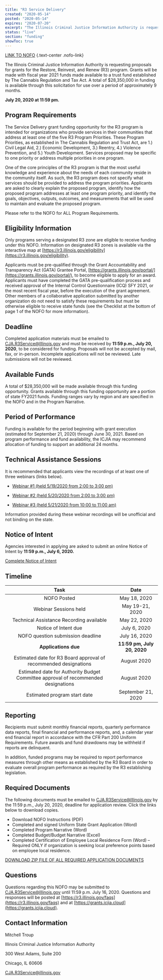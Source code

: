 ```yaml
---
title: "R3 Service Delivery"
created: "2020-05-14"
posted: "2020-05-14"
expires: "2020-07-20"
excerpt: "The Illinois Criminal Justice Information Authority is requesting proposals for grants for the Restore, Reinvest, and Renew (R3) program. Grants will be made with fiscal year 2021 funds made available to a trust fund established by The Cannabis Regulation and Tax Act. A total of $28,350,000 in funding is available through this solicitation for use over a period of approximately 9 months."
status: "live"
section: "funding"
showToc: true
---
```

[LINK TO NOFO](R3ServiceNOFOINSTRUCTIONS.pdf) {.text-center .nofo-link}

The Illinois Criminal Justice Information Authority is requesting proposals for grants for the Restore, Reinvest, and Renew (R3) program. Grants will be made with fiscal year 2021 funds made available to a trust fund established by The Cannabis Regulation and Tax Act. A total of $28,350,000 in funding is available through this solicitation for use over a period of approximately 9 months.  

**July 20, 2020 at 11:59 pm.**

## Program Requirements

The Service Delivery grant funding opportunity for the R3 program is intended for organizations who provide services in their communities that address at least one of the five R3 Program Priorities. These Program Priorities, as established in The Cannabis Regulation and Trust Act, are 1.) Civil Legal Aid, 2.) Economic Development, 3.) Reentry, 4.) Violence Prevention, and 5.) Youth Development. Services proposed may be specific to one priority or address multiple priorities in one program. 

One of the core principles of the R3 program is that the most useful knowledge and experience about the needs of each community reside in the community itself. As such, the R3 program does not specify what services should be provided to address the program priorities. Applicants are asked to clearly explain the proposed program, identify how the proposed program addresses at least one program priority, and identify the goals, objectives, outputs, outcomes, and measurements that will be used to maintain and evaluate the proposed program. 

Please refer to the NOFO for ALL Program Requirements.

## Eligibility Information

Only programs serving a designated R3 zone are eligible to receive funding under this NOFO. Information on designated R3 zones is available via the interactive map at [https://r3.illinois.gov/eligibility](https://r3.illinois.gov/eligibility). 

Applicants must be pre-qualified through the Grant Accountability and Transparency Act (GATA) Grantee Portal, [https://grants.illinois.gov/portal/](https://grants.illinois.gov/portal/), to become eligible to apply for an award. Applicants must have completed the GATA pre-qualification process and received approval of the Internal Control Questionnaire (ICQ) SFY 2021, or the most recent fiscal year, before the execution of the grant agreement. Other members of a collaborative application submitted by another organization do not need to satisfy these requirements but must be otherwise eligible to receive state funds (see the Checklist at the bottom of page 1 of the NOFO for more information).
   
## Deadline

Completed application materials must be emailed to CJA.R3Service@Illinois.gov and must be received by **11:59 p.m., July 20, 2020**, to be considered for funding. Proposals will not be accepted by mail, fax, or in-person. Incomplete applications will not be reviewed. Late submissions will not be reviewed.

## Available Funds

A total of $28,350,000 will be made available through this funding opportunity. Grants available through this funding opportunity are a portion of state FY2021 funds. Funding ranges vary by region and are specified in the NOFO and in the Program Narrative. 

## Period of Performance

Funding is available for the period beginning with grant execution (estimated for September 21, 2020) through June 30, 2021. Based on program performance and fund availability, the ICJIA may recommend allocation of funding to support an additional 24 months.  

## Technical Assistance Sessions 

It is recommended that applicants view the recordings of at least one of three webinars (links below). 

- [Webinar #1 (held 5/19/2020 from 2:00 to 3:00 pm)](https://youtu.be/F98-dkr6p-k)

- [Webinar #2 (held 5/20/2020 from 2:00 to 3:00 pm)](https://youtu.be/1K3CD8zWKOE)

- [Webinar #3 (held 5/21/2020 from 10:00 to 11:00 am)](https://youtu.be/FGYJe3T1xPM)

Information provided during these webinar recordings will be unofficial and not binding on the state. 

## Notice of Intent

Agencies interested in applying are asked to submit an online Notice of Intent by **11:59 p.m., July 6, 2020.**

[Complete Notice of Intent](https://icjia.az1.qualtrics.com/jfe/form/SV_82iTmfysXzy6Nwh)

## Timeline

|                           **Task**                        |      **Date**      |
| :-------------------------------------------------------: | :----------------: |
|                         NOFO Posted                       |   May 18, 2020 		 |
|                    Webinar Sessions held                  |   May 19-21, 2020  |
|            Technical Assistance Recording available       |   May 22, 2020     |
|                     Notice of Intent due                  |   July 6, 2020     |
|              NOFO question submission deadline            |   July 16, 2020    |
|                     **Applications due**                  |**11:59 pm, July 20, 2020**|
|Estimated date for R3 Board approval of recommended designations|   August 2020 |
|Estimated date for Authority Budget Committee approval of recommended designations|   August 2020 |
|                      Estimated program start date         | September 21, 2020 |

## Reporting

Recipients must submit monthly financial reports, quarterly performance data reports, final financial and performance reports, and, a calendar year end financial report in accordance with the CFR Part 200 Uniform Requirements. Future awards and fund drawdowns may be withheld if reports are delinquent.

In addition, funded programs may be required to report performance measures through other means as established by the R3 Board in order to evaluate overall program performance as required by the R3 establishing legislation.


## Required Documents

The following documents must be emailed to CJA.R3Service@Illinois.gov by the 11:59 p.m., July 20, 2020, deadline for application review. Click the links below to download copies.

- Download NOFO Instructions (PDF)
- Completed and signed Uniform State Grant Application (Word) 
- Completed Program Narrative (Word)
- Completed Budget/Budget Narrative (Excel)
- Completed Certification of Employee Local Residence Form (Word) – Required ONLY if organization is seeking local preference points based on employee local residence.

[DOWNLOAD ZIP FILE OF ALL REQUIRED APPLICATION DOCUMENTS](R3Service.zip)

## Questions

Questions regarding this NOFO may be submitted to CJA.R3Service@Illinois.gov until 11:59 p.m. July 16, 2020.  Questions and responses will be posted at [https://r3.illinois.gov/faqs](https://r3.illinois.gov/faqs) and at [https://grants.icjia.cloud](https://grants.icjia.cloud).

## Contact Information

Mitchell Troup

Illinois Criminal Justice Information Authority

300 West Adams, Suite 200

Chicago, IL 60606

CJA.R3Service@illinois.gov


